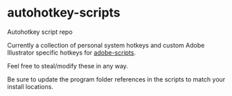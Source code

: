 # autohotkey-scripts
Autohotkey script repo

Currently a collection of personal system hotkeys and custom Adobe Illustrator specific hotkeys for [adobe-scripts](https://github.com/stev0thegreat/adobe-scripts).

Feel free to steal/modify these in any way.

Be sure to update the program folder references in the scripts to match your install locations.
